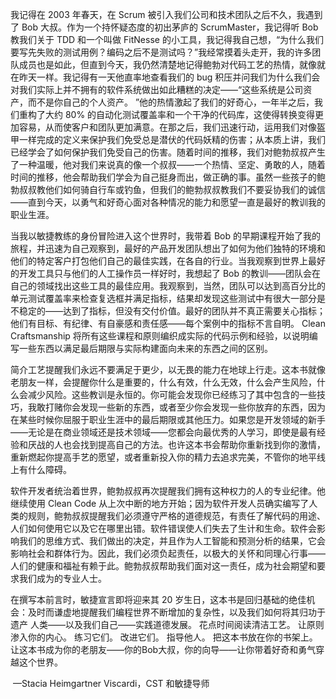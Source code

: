 我记得在 2003 年春天，在 Scrum 被引入我们公司和技术团队之后不久，我遇到了 Bob 大叔。作为一个持怀疑态度的初出茅庐的 ScrumMaster，我记得听 Bob 教我们关于 TDD 和一个叫做 FitNesse 的小工具，我记得我自己想，“为什么我们要写先失败的测试用例？编码之后不是测试吗？”我经常摸着头走开，我的许多团队成员也是如此，但直到今天，我仍然清楚地记得鲍勃对代码工艺的热情，就像就在昨天一样。我记得有一天他直率地查看我们的 bug 积压并问我们为什么我们会对我们实际上并不拥有的软件系统做出如此糟糕的决定——“这些系统是公司资产，而不是你自己的个人资产。 ”他的热情激起了我们的好奇心，一年半之后，我们重构了大约 80% 的自动化测试覆盖率和一个干净的代码库，这使得转换变得更加容易，从而使客户和团队更加满意。在那之后，我们迅速行动，运用我们对像盔甲一样完成的定义来保护我们免受总是潜伏的代码妖精的伤害；从本质上讲，我们已经学会了如何保护我们免受自己的伤害。随着时间的推移，我们对鲍勃叔叔产生了一种温暖，他对我们来说真的像一个叔叔——一个热情、坚定、勇敢的人，随着时间的推移，他会帮助我们学会为自己挺身而出，做正确的事。虽然一些孩子的鲍勃叔叔教他们如何骑自行车或钓鱼，但我们的鲍勃叔叔教我们不要妥协我们的诚信——直到今天，以勇气和好奇心面对各种情况的能力和愿望一直是最好的教训我的职业生涯。

当我以敏捷教练的身份冒险进入这个世界时，我带着 Bob 的早期课程开始了我的旅程，并迅速为自己观察到，最好的产品开发团队想出了如何为他们独特的环境和他们的特定客户打包他们自己的最佳实践，在各自的行业。当我观察到世界上最好的开发工具只与他们的人工操作员一样好时，我想起了 Bob 的教训——团队会在自己的领域找出这些工具的最佳应用。我观察到，当然，团队可以达到高百分比的单元测试覆盖率来检查复选框并满足指标，结果却发现这些测试中有很大一部分是不稳定的——达到了指标，但没有交付价值。最好的团队并不真正需要关心指标；他们有目标、有纪律、有自豪感和责任感——每个案例中的指标不言自明。 Clean Craftsmanship 将所有这些课程和原则编织成实际的代码示例和经验，以说明编写一些东西以满足最后期限与实际构建面向未来的东西之间的区别。

简介工艺提醒我们永远不要满足于更少，以无畏的能力在地球上行走。这本书就像老朋友一样，会提醒你什么是重要的，什么有效，什么无效，什么会产生风险，什么会减少风险。这些教训是永恒的。你可能会发现你已经练习了其中包含的一些技巧，我敢打赌你会发现一些新的东西，或者至少你会发现一些你放弃的东西，因为在某些时候你屈服于职业生涯中的最后期限或其他压力。如果您是开发领域的新手——无论是在商业领域还是技术领域——您都会向最优秀的人学习，即使是最有经验和厌战的人也会找到提高自己的方法。也许这本书会帮助你重新找到你的激情，重新燃起你提高手艺的愿望，或者重新投入你的精力去追求完美，不管你的地平线上有什么障碍。

软件开发者统治着世界，鲍勃叔叔再次提醒我们拥有这种权力的人的专业纪律。他继续使用 Clean Code 从上次中断的地方开始；因为软件开发人员确实编写了人类的规则，鲍勃叔叔提醒我们必须遵守严格的道德规范，有责任了解代码的用途、人们如何使用它以及它在哪里出错。软件错误使人们失去了生计和生命。软件会影响我们的思维方式、我们做出的决定，并且作为人工智能和预测分析的结果，它会影响社会和群体行为。因此，我们必须负起责任，以极大的关怀和同理心行事——人们的健康和福祉有赖于此。鲍勃叔叔帮助我们面对这一责任，成为社会期望和要求我们成为的专业人士。

在撰写本前言时，敏捷宣言即将迎来其 20 岁生日，这本书是回归基础的绝佳机会：及时而谦虚地提醒我们编程世界不断增加的复杂性，以及我们如何将其归功于遗产 人类——以及我们自己——实践道德发展。 花点时间阅读清洁工艺。 让原则渗入你的内心。 练习它们。 改进它们。 指导他人。 把这本书放在你的书架上。 让这本书成为你的老朋友——你的Bob大叔，你的向导——让你带着好奇和勇气穿越这个世界。

​                                                                                                                         —Stacia Heimgartner Viscardi，CST 和敏捷导师